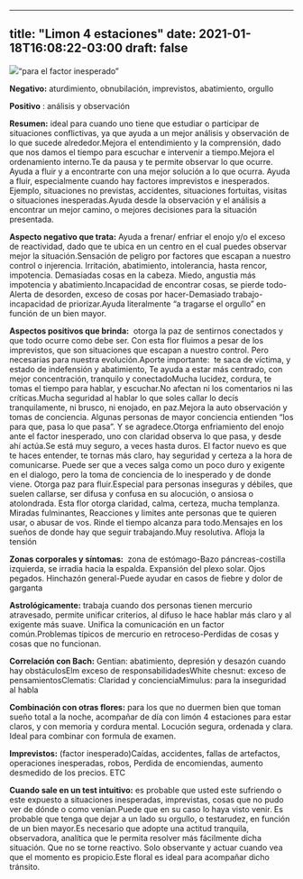 
---
title: "Limon 4 estaciones"
date: 2021-01-18T16:08:22-03:00
draft: false
--- 
        

 


![](images/limon-4-estaciones.jpg)“para el factor inesperado”  


**Negativo:**  aturdimiento, obnubilación, imprevistos, abatimiento, orgullo

**Positivo** : análisis y observación

**Resumen:**  ideal para cuando uno tiene que estudiar o participar de situaciones conflictivas, ya que ayuda a un mejor análisis y observación de lo que sucede alrededor.Mejora el entendimiento y la comprensión, dado que nos damos el tiempo para escuchar e intervenir a tiempo.Mejora el ordenamiento interno.Te da pausa y te permite observar lo que ocurre. Ayuda a fluir y a encontrarte con una mejor solución a lo que ocurra. Ayuda a fluir, especialmente cuando hay factores imprevistos e inesperados. Ejemplo, situaciones no previstas, accidentes, situaciones fortuitas, visitas o situaciones inesperadas.Ayuda desde la observación y el análisis a encontrar un mejor camino, o mejores decisiones para la situación presentada.  


**Aspecto negativo que trata:**  Ayuda a frenar/ enfriar el enojo y/o el exceso de reactividad, dado que te ubica en un centro en el cual puedes observar mejor la situación.Sensación de peligro por factores que escapan a nuestro control o injerencia. Irritación, abatimiento, intolerancia, hasta rencor, impotencia. Demasiadas cosas en la cabeza. Miedo, angustia más impotencia y abatimiento.Incapacidad de encontrar cosas, se pierde todo-Alerta de desorden, exceso de cosas por hacer-Demasiado trabajo-incapacidad de priorizar.Ayuda literalmente “a tragarse el orgullo” en función de un bien mayor.  


**Aspectos positivos que brinda:**   otorga la paz de sentirnos conectados y que todo ocurre como debe ser. Con esta flor fluimos a pesar de los imprevistos, que son situaciones que escapan a nuestro control. Pero necesarias para nuestra evolución.Aporte importante:  te saca de víctima, y estado de indefensión y abatimiento, Te ayuda a estar más centrado, con mejor concentración, tranquilo y conectadoMucha lucidez, cordura, te tomas el tiempo para hablar, y escuchar.No afectan ni los comentarios ni las críticas.Mucha seguridad al hablar lo que soles callar lo decís tranquilamente, ni brusco, ni enojado, en paz.Mejora la auto observación y tomas de conciencia. Algunas personas de mayor conciencia entienden “los para que, pasa lo que pasa”. Y se agradece.Otorga enfriamiento del enojo ante el factor inesperado, uno con claridad observa lo que pasa, y desde ahí actúa.Se está muy seguro, a veces hasta duros. El factor nuevo es que te haces entender, te tornas más claro, hay seguridad y certeza a la hora de comunicarse. Puede ser que a veces salga como un poco duro y exigente en el dialogo, pero la toma de conciencia de lo inesperado y de donde viene. Otorga paz para fluir.Especial para personas inseguras y débiles, que suelen callarse, ser difusa y confusa en su alocución, o ansiosa o atolondrada. Esta flor otorga claridad, calma, certeza, mucha templanza. Miradas fulminantes, Reacciones y limites ante personas que te quieren usar, o abusar de vos. Rinde el tiempo alcanza para todo.Mensajes en los sueños de donde hay que seguir trabajando.Muy resolutiva. Afloja la tensión   


**Zonas corporales y síntomas:**   zona de estómago-Bazo páncreas-costilla izquierda, se irradia hacia la espalda. Expansión del plexo solar. Ojos pegados. Hinchazón general-Puede ayudar en casos de fiebre y dolor de garganta  


**Astrológicamente:**  trabaja cuando dos personas tienen mercurio atravesado, permite unificar criterios, al difuso le hace hablar más claro y al exigente más suave. Unifica la comunicación en un factor común.Problemas típicos de mercurio en retroceso-Perdidas de cosas y cosas que no funcionan.  


**Correlación con Bach:** Gentian: abatimiento, depresión y desazón cuando hay obstáculosElm exceso de responsabilidadesWhite chesnut: exceso de pensamientosClematis: Claridad y concienciaMimulus: para la inseguridad al habla  


**Combinación con otras flores:**  para los que no duermen bien que toman sueño total a la noche, acompañar de día con limón 4 estaciones para estar claros, y con memoria y cordura mental. Locución segura, ordenada y clara. Ideal para combinar con formula de examen.

**Imprevistos:**  (factor inesperado)Caídas, accidentes, fallas de artefactos, operaciones inesperadas, robos, Perdida de encomiendas, aumento desmedido de los precios. ETC  


**Cuando sale en un test intuitivo:**  es probable que usted este sufriendo o este expuesto a situaciones inesperadas, imprevistas, cosas que no pudo ver de dónde o como venían.Puede que en su caso lo haya visto venir. Es probable que tenga que dejar a un lado su orgullo, o testarudez, en función de un bien mayor.Es necesario que adopte una actitud tranquila, observadora, analítica que le permita resolver más fácilmente dicha situación. Que no se torne reactivo. Solo observante y actuar cuando vea que el momento es propicio.Este floral es ideal para acompañar dicho tránsito.  







